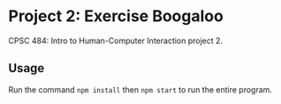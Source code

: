 # Project 2: Exercise Boogaloo

CPSC 484: Intro to Human-Computer Interaction project 2.

## Usage

Run the command `npm install` then `npm start` to run the entire program.